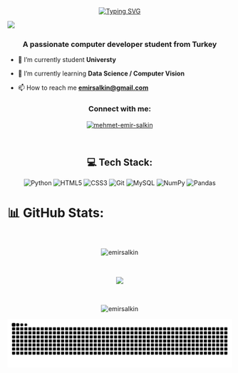 <div align="center">
 <a href="https://github.com/EmirSalkin">
  <img src="https://readme-typing-svg.demolab.com?font=Fira+Code&weight=500&pause=1000&color=098D3D&center=true&vCenter=true&width=430&lines=%F0%9F%91%8B+Welcome+to+My+Profile;%F0%9F%92%BB+M.+Emir+SALKIN" alt="Typing SVG" />
 </a>
</div>

[![](https://visitcount.itsvg.in/api?id=EmirSalkin&icon=9&color=8)](https://visitcount.itsvg.in)

<h3 align="center">A passionate computer developer student from Turkey</h3>

- 🔭 I’m currently student **Universty**

- 🌱 I’m currently learning **Data Science / Computer Vision**

- 📫 How to reach me **emirsalkin@gmail.com**


<h3 align="center">Connect with me:</h3>
<p align="center">
<a href="https://linkedin.com/in/mehmet-emir-salkin" target="blank"><img align="center" src="https://raw.githubusercontent.com/rahuldkjain/github-profile-readme-generator/master/src/images/icons/Social/linked-in-alt.svg" alt="mehmet-emir-salkin" height="30" width="40" /></a>
</p>

<br>

<h2 align="center">💻 Tech Stack:</h2>

<div align="center">

  ![Python](https://img.shields.io/badge/python-3670A0?style=for-the-badge&logo=python&logoColor=ffdd54)
  ![HTML5](https://img.shields.io/badge/html5-%23E34F26.svg?style=for-the-badge&logo=html5&logoColor=white)
  ![CSS3](https://img.shields.io/badge/css3-%231572B6.svg?style=for-the-badge&logo=css3&logoColor=white)
  ![Git](https://img.shields.io/badge/git-%23F05033.svg?style=for-the-badge&logo=git&logoColor=white)
  ![MySQL](https://img.shields.io/badge/mysql-%2300f.svg?style=for-the-badge&logo=mysql&logoColor=white)
  ![NumPy](https://img.shields.io/badge/numpy-%23013243.svg?style=for-the-badge&logo=numpy&logoColor=white) 
  ![Pandas](https://img.shields.io/badge/pandas-%23150458.svg?style=for-the-badge&logo=pandas&logoColor=white)

</div>


# 📊 GitHub Stats:

 <br />
 
  <p align="center">
  <a>
      <img align="center" src="https://github-readme-stats.vercel.app/api/top-langs/?username=EmirSalkin&theme=dracula&hide_border=true&include_all_commits=false&count_private=false&layout=compact" alt="emirsalkin"" />
  </a>
</p>

  
<br />


 
 <p align="center">
  <a>
    <img align="center" src="https://github-readme-streak-stats.herokuapp.com/?user=EmirSalkin&theme=dracula&hide_border=true" width="55%" />
  </a>
</p>
 

 
 <br />
 
  
  
  <p align="center">
  <a>
    <img align="center" src="https://github-readme-stats.vercel.app/api?username=EmirSalkin&theme=dracula&hide_border=true&include_all_commits=false&count_private=false" alt="emirsalkin" />
  </a>
</p>



<picture>
  <source media="(prefers-color-scheme: dark)" srcset="https://raw.githubusercontent.com/EmirSalkin/EmirSalkin/output/github-contribution-grid-snake-dark.svg">
  <source media="(prefers-color-scheme: light)" srcset="https://raw.githubusercontent.com/EmirSalkin/EmirSalkin/output/github-contribution-grid-snake.svg">
  <img alt="github contribution grid snake animation" src="https://raw.githubusercontent.com/EmirSalkin/EmirSalkin/output/github-contribution-grid-snake.svg">
</picture>
